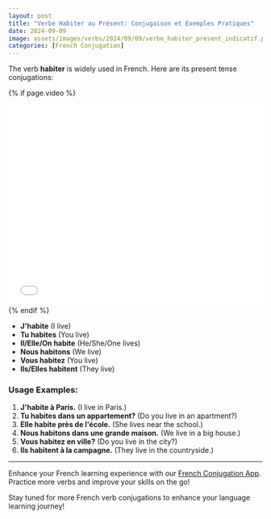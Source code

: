 ```yaml
---
layout: post
title: "Verbe Habiter au Présent: Conjugaison et Exemples Pratiques"
date: 2024-09-09
image: assets/images/verbs/2024/09/09/verbe_habiter_present_indicatif.png
categories: [French Conjugation]
---
```


The verb **habiter** is widely used in French. Here are its present tense conjugations:

<!-- Video Embed Section -->
{% if page.video %}
<div class="video-embed">
  <iframe width="100%" height="400" src="{{ page.video | escape }}" frameborder="0" allowfullscreen></iframe>
</div>
{% endif %}

- **J'habite** (I live)
- **Tu habites** (You live)
- **Il/Elle/On habite** (He/She/One lives)
- **Nous habitons** (We live)
- **Vous habitez** (You live)
- **Ils/Elles habitent** (They live)

### Usage Examples:

1. **J'habite à Paris.** (I live in Paris.)
2. **Tu habites dans un appartement?** (Do you live in an apartment?)
3. **Elle habite près de l'école.** (She lives near the school.)
4. **Nous habitons dans une grande maison.** (We live in a big house.)
5. **Vous habitez en ville?** (Do you live in the city?)
6. **Ils habitent à la campagne.** (They live in the countryside.)

---

Enhance your French learning experience with our [French Conjugation App]({{site.appStore.url}}). Practice more verbs and improve your skills on the go!

Stay tuned for more French verb conjugations to enhance your language learning journey!